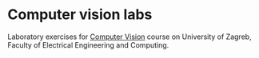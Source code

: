 # Computer vision labs

Laboratory exercises for [Computer Vision](https://www.fer.unizg.hr/en/course/comvis_a) course on University of Zagreb, Faculty of Electrical Engineering and Computing.
